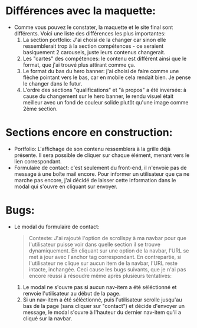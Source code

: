 # Différences avec la maquette:
- Comme vous pouvez le constater, la maquette et le site final sont différents. Voici une liste des différences les plus importantes:
    1. La section portfolio: J'ai choisi de la changer car sinon elle ressemblerait trop à la section compétences - ce seraient basiquement 2 carousels, juste leurs contenus changerait.
    2. Les "cartes" des compétences: le contenu est différent ainsi que le format, que j'ai trouvé plus attirant comme ça.
    3. Le format du bas du hero banner: j'ai choisi de faire comme une flèche pointant vers le bas, car en mobile cela rendait bien. Je pense le changer dans le futur.
    4. L'ordre des sections "qualifications" et "à propos" a été inversée: à cause du changement sur le hero banner, le rendu visuel était meilleur avec un fond de couleur solide plutôt qu'une image comme 2ème section.

# Sections encore en construction:
- Portfolio: L'affichage de son contenu ressemblera à la grille déjà présente. Il sera possible de cliquer sur chaque élément, menant vers le lien correspondant.
- Formulaire de contact: c'est seulement du front-end, il n'envoie pas de message à une boîte mail encore. Pour informer un utilisateur que ça ne marche pas encore, j'ai décidé de laisser cette information dans le modal qui s'ouvre en cliquant sur envoyer.

# Bugs:
- Le modal du formulaire de contact:
    > Contexte: J'ai rajouté l'option de scrollspy à ma navbar pour que l'utilisateur puisse voir dans quelle section il se trouve dynamiquement. En cliquant sur une option de la navbar, l'URL se met à jour avec l'anchor tag correspondant. En contrepartie, si l'utilisateur ne clique sur aucun item de la navbar, l'URL reste intacte, inchangée. Ceci cause les bugs suivants, que je n'ai pas encore réussi à résoudre même après plusieurs tentatives:
    1. Le modal ne s'ouvre pas si aucun nav-item a été séléctionné et renvoie l'utilisateur au début de la page.
    2. Si un nav-item a été séléctionné, puis l'utilisateur scrolle jusqu'au bas de la page (sans cliquer sur "contact") et décide d'envoyer un message, le modal s'ouvre à l'hauteur du dernier nav-item qu'il a cliqué sur la navbar.